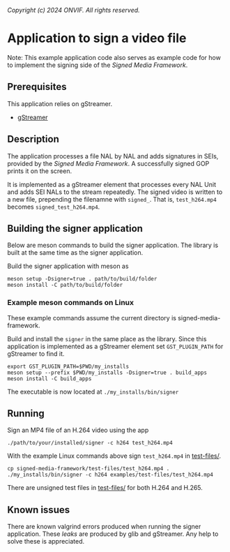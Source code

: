 *Copyright (c) 2024 ONVIF. All rights reserved.*

# Application to sign a video file
Note: This example application code also serves as example code for how to implement the
signing side of the *Signed Media Framework*.

## Prerequisites
This application relies on gStreamer.
- [gStreamer](https://gstreamer.freedesktop.org/documentation/installing/index.html?gi-language=c)

## Description
The application processes a file NAL by NAL and adds signatures in SEIs, provided by the
*Signed Media Framework*. A successfully signed GOP prints it on the screen.

It is implemented as a gStreamer element that processes every NAL Unit and adds SEI NALs
to the stream repeatedly. The signed video is written to a new file, prepending the
filenamne with `signed_`. That is, `test_h264.mp4` becomes `signed_test_h264.mp4`.

## Building the signer application
Below are meson commands to build the signer application. The library is built at the same
time as the signer application.

Build the signer application with meson as
```
meson setup -Dsigner=true . path/to/build/folder
meson install -C path/to/build/folder
```

### Example meson commands on Linux
These example commands assume the current directory is signed-media-framework.

Build and install the `signer` in the same place as the library. Since this application is
implemented as a gStreamer element set `GST_PLUGIN_PATH` for gStreamer to find it.
```
export GST_PLUGIN_PATH=$PWD/my_installs
meson setup --prefix $PWD/my_installs -Dsigner=true . build_apps
meson install -C build_apps
```
The executable is now located at `./my_installs/bin/signer`

## Running
Sign an MP4 file of an H.264 video using the app
```
./path/to/your/installed/signer -c h264 test_h264.mp4
```
With the example Linux commands above sign `test_h264.mp4` in
[test-files/](../../test-files/).
```
cp signed-media-framework/test-files/test_h264.mp4 .
./my_installs/bin/signer -c h264 examples/test-files/test_h264.mp4
```

There are unsigned test files in [test-files/](../../test-files/) for both H.264 and H.265.

## Known issues
There are known valgrind errors produced when running the signer application. These
*leaks* are produced by glib and gStreamer. Any help to solve these is appreciated.
